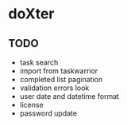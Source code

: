 # doXter

## TODO

- task search 
- import from taskwarrior
- completed list pagination
- validation errors look
- user date and datetime format
- license
- password update
